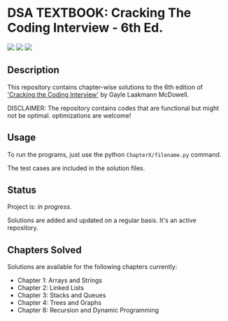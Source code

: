 # DSA TEXTBOOK: Cracking The Coding Interview - 6th Ed.

![](https://img.shields.io/badge/language-Python-green.svg)
![](https://img.shields.io/badge/%3E-Cracking_the_Coding_Interview-yellow.svg)
![](https://img.shields.io/badge/Edition-6th-blue.svg)

## Description

This repository contains chapter-wise solutions to the 6th edition of ['Cracking the Coding Interview'](http://www.crackingthecodinginterview.com/) by Gayle Laakmann McDowell. 


DISCLAIMER: The repository contains codes that are functional but might not be optimal. optimizations are welcome!

## Usage
To run the programs, just use the python ```ChapterX/filename.py``` command.

The test cases are included in the solution files.

## Status
Project is: _in progress_.

Solutions are added and updated on a regular basis. It's an active repository. 

## Chapters Solved 
Solutions are available for the following chapters currently:
* Chapter 1: Arrays and Strings
* Chapter 2: Linked Lists
* Chapter 3: Stacks and Queues
* Chapter 4: Trees and Graphs
* Chapter 8: Recursion and Dynamic Programming
